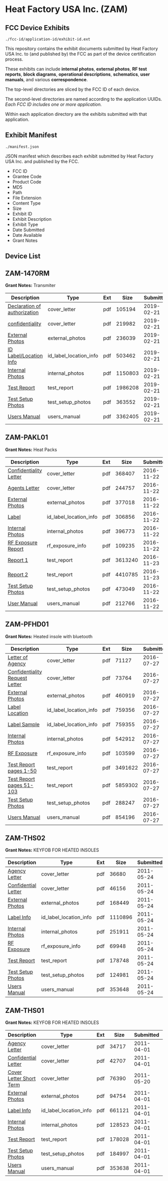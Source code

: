 # Heat Factory USA Inc. (ZAM)
## FCC Device Exhibits

```
./fcc-id/application-id/exhibit-id.ext
```

This repository contains the exhibit documents submitted by Heat Factory USA Inc. to (and published by) the FCC as part of the device certification process.

These exhibits can include **internal photos**, **external photos**, **RF test reports**, **block diagrams**, **operational descriptions**, **schematics**, **user manuals**, and various **correspondence**.

The top-level directories are sliced by the FCC ID of each device.

The second-level directories are named according to the application UUIDs. *Each FCC ID includes one or more application.*

Within each application directory are the exhibits submitted with that application. 

## Exhibit Manifest

```
./manifest.json
```

JSON manifest which describes each exhibit submitted by Heat Factory USA Inc. and published by the FCC.

- FCC ID
- Grantee Code
- Product Code
- MD5
- Path
- File Extension
- Content Type
- Size
- Exhibit ID
- Exhibit Description
- Exhibit Type
- Date Submitted
- Date Available
- Grant Notes

## Device List
## ZAM-1470RM
**Grant Notes:** Transmiter

| Description | Type | Ext | Size | Submitted | Available |
| ----------- | ---- | --- | ---- | --------- | --------- |
| [Declaration of authorization](ZAM-1470RM/db4404a8b392641a06740f062276e5a2/4174906.pdf) | cover_letter | pdf | 105194 | 2019-02-21 | 2019-02-25 |
| [confidentiality](ZAM-1470RM/db4404a8b392641a06740f062276e5a2/4174907.pdf) | cover_letter | pdf | 219982 | 2019-02-21 | 2019-02-25 |
| [External Photos](ZAM-1470RM/db4404a8b392641a06740f062276e5a2/4174901.pdf) | external_photos | pdf | 236039 | 2019-02-21 | 2019-02-25 |
| [ID Label/Location Info](ZAM-1470RM/db4404a8b392641a06740f062276e5a2/4174903.pdf) | id_label_location_info | pdf | 503462 | 2019-02-21 | 2019-02-25 |
| [Internal Photos](ZAM-1470RM/db4404a8b392641a06740f062276e5a2/4174902.pdf) | internal_photos | pdf | 1150803 | 2019-02-21 | 2019-02-25 |
| [Test Report](ZAM-1470RM/db4404a8b392641a06740f062276e5a2/4174898.pdf) | test_report | pdf | 1986208 | 2019-02-21 | 2019-02-25 |
| [Test Setup Photos](ZAM-1470RM/db4404a8b392641a06740f062276e5a2/4174905.pdf) | test_setup_photos | pdf | 363552 | 2019-02-21 | 2019-02-25 |
| [Users Manual](ZAM-1470RM/db4404a8b392641a06740f062276e5a2/4174904.pdf) | users_manual | pdf | 3362405 | 2019-02-21 | 2019-02-25 |
## ZAM-PAKL01
**Grant Notes:** Heat Packs

| Description | Type | Ext | Size | Submitted | Available |
| ----------- | ---- | --- | ---- | --------- | --------- |
| [Confidentiality Letter](ZAM-PAKL01/0769e5c65d75c0eb98e400e35d57bca4/3203848.pdf) | cover_letter | pdf | 368407 | 2016-11-22 | 2016-11-23 |
| [Agents Letter](ZAM-PAKL01/0769e5c65d75c0eb98e400e35d57bca4/3203854.pdf) | cover_letter | pdf | 244757 | 2016-11-22 | 2016-11-23 |
| [External Photos](ZAM-PAKL01/0769e5c65d75c0eb98e400e35d57bca4/3203845.pdf) | external_photos | pdf | 377018 | 2016-11-22 | 2016-11-23 |
| [Label](ZAM-PAKL01/0769e5c65d75c0eb98e400e35d57bca4/3203844.pdf) | id_label_location_info | pdf | 306856 | 2016-11-22 | 2016-11-23 |
| [Internal Photos](ZAM-PAKL01/0769e5c65d75c0eb98e400e35d57bca4/3203851.pdf) | internal_photos | pdf | 396773 | 2016-11-22 | 2017-05-10 |
| [RF Exposure Report](ZAM-PAKL01/0769e5c65d75c0eb98e400e35d57bca4/3203852.pdf) | rf_exposure_info | pdf | 109235 | 2016-11-22 | 2016-11-23 |
| [Report 1](ZAM-PAKL01/0769e5c65d75c0eb98e400e35d57bca4/3205018.pdf) | test_report | pdf | 3613240 | 2016-11-23 | 2016-11-23 |
| [Report 2](ZAM-PAKL01/0769e5c65d75c0eb98e400e35d57bca4/3205019.pdf) | test_report | pdf | 4410785 | 2016-11-23 | 2016-11-23 |
| [Test Setup Photos](ZAM-PAKL01/0769e5c65d75c0eb98e400e35d57bca4/3203849.pdf) | test_setup_photos | pdf | 473049 | 2016-11-22 | 2016-11-23 |
| [User Manual](ZAM-PAKL01/0769e5c65d75c0eb98e400e35d57bca4/3203850.pdf) | users_manual | pdf | 212766 | 2016-11-22 | 2016-11-23 |
## ZAM-PFHD01
**Grant Notes:** Heated insole with bluetooth

| Description | Type | Ext | Size | Submitted | Available |
| ----------- | ---- | --- | ---- | --------- | --------- |
| [Letter of Agency](ZAM-PFHD01/abc1112bed16ff29c564a59ee7dec68d/3078364.pdf) | cover_letter | pdf | 71127 | 2016-07-27 | 2016-07-27 |
| [Confidentiality Request Letter](ZAM-PFHD01/abc1112bed16ff29c564a59ee7dec68d/3078365.pdf) | cover_letter | pdf | 73764 | 2016-07-27 | 2016-07-27 |
| [External Photos](ZAM-PFHD01/abc1112bed16ff29c564a59ee7dec68d/3078366.pdf) | external_photos | pdf | 460919 | 2016-07-27 | 2016-07-27 |
| [Label Location](ZAM-PFHD01/abc1112bed16ff29c564a59ee7dec68d/3078367.pdf) | id_label_location_info | pdf | 759356 | 2016-07-27 | 2016-07-27 |
| [Label Sample](ZAM-PFHD01/abc1112bed16ff29c564a59ee7dec68d/3078368.pdf) | id_label_location_info | pdf | 759355 | 2016-07-27 | 2016-07-27 |
| [Internal Photos](ZAM-PFHD01/abc1112bed16ff29c564a59ee7dec68d/3078363.pdf) | internal_photos | pdf | 542912 | 2016-07-27 | 2017-01-23 |
| [RF Exposure](ZAM-PFHD01/abc1112bed16ff29c564a59ee7dec68d/3078369.pdf) | rf_exposure_info | pdf | 103599 | 2016-07-27 | 2016-07-27 |
| [Test Report pages 1-50](ZAM-PFHD01/abc1112bed16ff29c564a59ee7dec68d/3078370.pdf) | test_report | pdf | 3491622 | 2016-07-27 | 2016-07-27 |
| [Test Report pages 51-103](ZAM-PFHD01/abc1112bed16ff29c564a59ee7dec68d/3078371.pdf) | test_report | pdf | 5859302 | 2016-07-27 | 2016-07-27 |
| [Test Setup Photos](ZAM-PFHD01/abc1112bed16ff29c564a59ee7dec68d/3078372.pdf) | test_setup_photos | pdf | 288247 | 2016-07-27 | 2016-07-27 |
| [Users Manual](ZAM-PFHD01/abc1112bed16ff29c564a59ee7dec68d/3078383.pdf) | users_manual | pdf | 854196 | 2016-07-27 | 2016-07-27 |
## ZAM-THS02
**Grant Notes:** KEYFOB FOR HEATED INSOLES

| Description | Type | Ext | Size | Submitted | Available |
| ----------- | ---- | --- | ---- | --------- | --------- |
| [Agency Letter](ZAM-THS02/5ea4ac79baf60557bbd74a3c7c28a752/1471280.pdf) | cover_letter | pdf | 36680 | 2011-05-24 | 2011-05-24 |
| [Confidential Letter](ZAM-THS02/5ea4ac79baf60557bbd74a3c7c28a752/1471282.pdf) | cover_letter | pdf | 46156 | 2011-05-24 | 2011-05-24 |
| [External Photos](ZAM-THS02/5ea4ac79baf60557bbd74a3c7c28a752/1471283.pdf) | external_photos | pdf | 168449 | 2011-05-24 | 2011-05-24 |
| [Label Info](ZAM-THS02/5ea4ac79baf60557bbd74a3c7c28a752/1471284.pdf) | id_label_location_info | pdf | 1110896 | 2011-05-24 | 2011-05-24 |
| [Internal Photos](ZAM-THS02/5ea4ac79baf60557bbd74a3c7c28a752/1471279.pdf) | internal_photos | pdf | 251911 | 2011-05-24 | 2011-11-01 |
| [RF Exposure](ZAM-THS02/5ea4ac79baf60557bbd74a3c7c28a752/1471281.pdf) | rf_exposure_info | pdf | 69948 | 2011-05-24 | 2011-05-24 |
| [Test Report](ZAM-THS02/5ea4ac79baf60557bbd74a3c7c28a752/1471285.pdf) | test_report | pdf | 178748 | 2011-05-24 | 2011-05-24 |
| [Test Setup Photos](ZAM-THS02/5ea4ac79baf60557bbd74a3c7c28a752/1471286.pdf) | test_setup_photos | pdf | 124981 | 2011-05-24 | 2011-05-24 |
| [Users Manual](ZAM-THS02/5ea4ac79baf60557bbd74a3c7c28a752/1471287.pdf) | users_manual | pdf | 353648 | 2011-05-24 | 2011-05-24 |
## ZAM-THS01
**Grant Notes:** KEYFOB FOR HEATED INSOLES

| Description | Type | Ext | Size | Submitted | Available |
| ----------- | ---- | --- | ---- | --------- | --------- |
| [Agency Letter](ZAM-THS01/1198e80233121d049cb855f28787c9d0/1442047.pdf) | cover_letter | pdf | 34717 | 2011-04-01 | 2011-04-04 |
| [Confidential Letter](ZAM-THS01/1198e80233121d049cb855f28787c9d0/1442049.pdf) | cover_letter | pdf | 42707 | 2011-04-01 | 2011-04-04 |
| [Cover Letter Short Term](ZAM-THS01/1198e80233121d049cb855f28787c9d0/1469352.pdf) | cover_letter | pdf | 76390 | 2011-05-20 | 2011-04-04 |
| [External Photos](ZAM-THS01/1198e80233121d049cb855f28787c9d0/1442050.pdf) | external_photos | pdf | 94754 | 2011-04-01 | 2011-04-04 |
| [Label Info](ZAM-THS01/1198e80233121d049cb855f28787c9d0/1442051.pdf) | id_label_location_info | pdf | 661121 | 2011-04-01 | 2011-04-04 |
| [Internal Photos](ZAM-THS01/1198e80233121d049cb855f28787c9d0/1442046.pdf) | internal_photos | pdf | 128523 | 2011-04-01 | 2011-10-01 |
| [Test Report](ZAM-THS01/1198e80233121d049cb855f28787c9d0/1442052.pdf) | test_report | pdf | 178028 | 2011-04-01 | 2011-04-04 |
| [Test Setup Photos](ZAM-THS01/1198e80233121d049cb855f28787c9d0/1442053.pdf) | test_setup_photos | pdf | 184997 | 2011-04-01 | 2011-04-04 |
| [Users Manual](ZAM-THS01/1198e80233121d049cb855f28787c9d0/1442048.pdf) | users_manual | pdf | 353638 | 2011-04-01 | 2011-04-04 |
